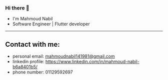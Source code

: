 ### Hi there 👋
- I'm Mahmoud Nabil
- Software Engineer | Flutter developer
<hr>

## Contact with me:
- personal email: mahmoudnabil141981@gmail.com  
- linkedin profile: https://www.linkedin.com/in/mahmoud-nabil-b6a8401b5/
- phone number: 01129592697

